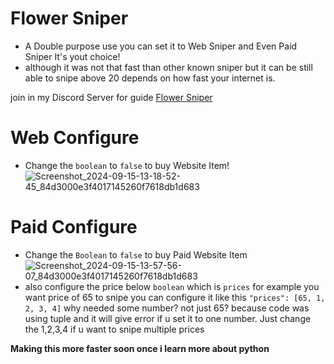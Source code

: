 # Flower Sniper
- A Double purpose use you can set it to Web Sniper and Even Paid Sniper It's yout choice!
- although it was not that fast than other known sniper but it can be still able to snipe above 20 depends on how fast your internet is.

join in my Discord Server for guide
[Flower Sniper](https://discord.gg/SjzcTEFQbu)

# Web Configure 
- Change the ``boolean`` to ``false`` to buy Website Item!
![Screenshot_2024-09-15-13-18-52-45_84d3000e3f4017145260f7618db1d683](https://github.com/user-attachments/assets/273dda5f-3d72-45ba-8441-5d3170139bdf)

# Paid Configure 
- Change the ``Boolean`` to ``false`` to buy Paid Website Item
![Screenshot_2024-09-15-13-57-56-07_84d3000e3f4017145260f7618db1d683](https://github.com/user-attachments/assets/fdc4fd13-05a2-4d82-81a1-376bf2d13f23)
- also configure the price below ``boolean`` which is ``prices`` for example you want price of 65 to snipe you can configure it like this ``"prices": [65, 1, 2, 3, 4]`` why needed some number? not just 65? because code was using tuple and it will give error if u set it to one number. Just change the 1,2,3,4 if u want to snipe multiple prices


**Making this more faster soon once i learn more about python**
